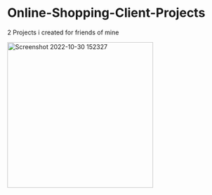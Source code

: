 # Online-Shopping-Client-Projects
2 Projects i created for friends of mine

<img width="332" alt="Screenshot 2022-10-30 152327" src="https://user-images.githubusercontent.com/48763151/215449722-348f2d54-60bb-4ca2-8021-c4ed021d00a5.png">
